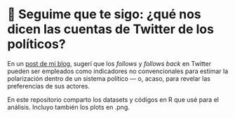 <div>
<div id="8ef7" class="fl fm ap by fn b fo fp fq fr fs ft fu fv fw fx fy">
<h1 class="fn b fo fz fq ga fs gb fu gc fw gd ap" style="text-align: left;">📱 Seguime que te sigo: &iquest;qu&eacute; nos dicen las cuentas de Twitter de los pol&iacute;ticos?</h1>
</div>
</div>
<div id="1628" class="ge fm cc by bx gf gg gh gi gj gk gl gm gn go gp gq">
<p style="text-align: left;">En un <a href="https://medium.com/@Condolasa/seguime-que-te-sigo-c35e5d102c2e" target="_blank" rel="noopener">post de mi blog</a>, suger&iacute; que los <em>follows</em> y <em>follows back</em> en Twitter pueden ser empleados como indicadores no convencionales para estimar la polarizaci&oacute;n dentro de un sistema pol&iacute;tico &mdash; o, acaso, para revelar las preferencias de sus actores.&nbsp;</p>
<p>En este repositorio comparto los datasets y c&oacute;digos en R que us&eacute; para el análisis. Incluyo también los plots en .png.</p>
</div>
